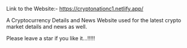 Link to the Website:-
https://cryptonationc1.netlify.app/

A Cryptocurrency Details and News Website used for the latest crypto market details and news as well.

Please leave a star if you like it...!!!!!
